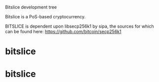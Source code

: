 
Bitslice development tree

Bitslice is a PoS-based cryptocurrency.

BITSLICE is dependent upon libsecp256k1 by sipa, the sources for which can be found here:
https://github.com/bitcoin/secp256k1
# bitslice
# bitslice

